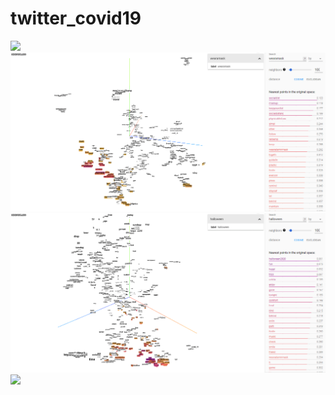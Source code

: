 # twitter_covid19

![](gif/TensorFlowEmbeddingProjector_00.gif)
![](gif/TensorFlowEmbeddingProjector_01.gif)
![](gif/TensorFlowEmbeddingProjector_02.gif)
![](gif/TensorFlowEmbeddingProjector_03.gif)
